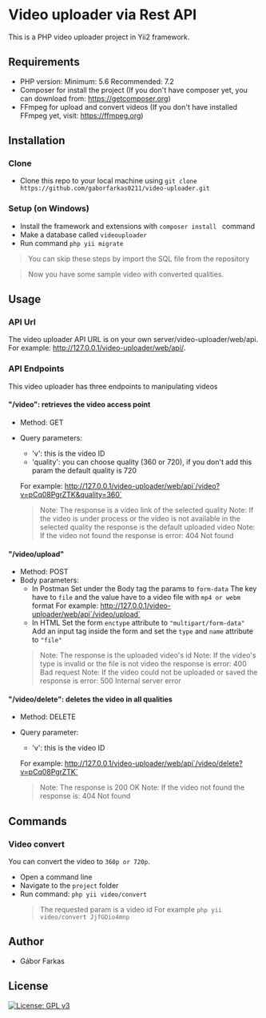 # Video uploader via Rest API
This is a PHP video uploader project in Yii2 framework.

## Requirements
- PHP version:
    Minimum: 5.6
    Recommended: 7.2
- Composer for install the project (If you don't have composer yet, you can download from: https://getcomposer.org)
- FFmpeg for upload and convert videos (If you don't have installed FFmpeg yet, visit: https://ffmpeg.org)

## Installation

### Clone
- Clone this repo to your local machine using `git clone https://github.com/gaborfarkas0211/video-uploader.git`

### Setup (on Windows)
- Install the framework and extensions with `composer install ` command
- Make a database called `videouploader`
- Run command `php yii migrate `

> You can skip these steps by import the SQL file from the repository

> Now you have some sample video with converted qualities.

## Usage
### API Url
The video uploader API URL is on your own server/video-uploader/web/api.
For example: http://127.0.0.1/video-uploader/web/api/.

### API Endpoints
This video uploader has three endpoints to manipulating videos
#### "/video": retrieves the video access point
  - Method: GET
  - Query parameters:
    - 'v': this is the video ID
    - 'quality': you can choose quality (360 or 720), if you don't add this param the default quality is 720
    
    For example: http://127.0.0.1/video-uploader/web/api`/video?v=pCq08PgrZTK&quality=360`
    > Note: The response is a video link of the selected quality
    > Note: If the video is under process or the video is not available in the selected quality the response is the default uploaded video
    > Note: If the video not found the response is error: 404 Not found
#### "/video/upload"
  - Method: POST
  - Body parameters:
    - In Postman
        Set under the Body tag the params to `form-data`
    The key have to `file` and the value have to a video file with `mp4 or webm` format
    For example: http://127.0.0.1/video-uploader/web/api`/video/upload`
    - In HTML
        Set the form `enctype` attribute to `"multipart/form-data"`
    Add an input tag inside the form and set the `type` and `name` attribute to `"file"`
    > Note: The response is the uploaded video's id
    > Note: If the video's type is invalid or the file is not video the response is error: 400 Bad request
    > Note: If the video could not be uploaded or saved the response is error: 500 Internal server error
#### "/video/delete": deletes the video in all qualities
  - Method: DELETE
  - Query parameter:
    - 'v': this is the video ID

    For example: http://127.0.0.1/video-uploader/web/api`/video/delete?v=pCq08PgrZTK`
    > Note: The response is 200 OK
    > Note: If the video not found the response is: 404 Not found

## Commands
### Video convert
You can convert the video to `360p or 720p`. 
- Open a command line
- Navigate to the `project` folder
- Run command: `php yii video/convert`
    > The requested param is a video id
    > For example `php yii video/convert JjfGDio4mnp`

## Author
* Gábor Farkas

## License
[![License: GPL v3](https://img.shields.io/badge/License-GPLv3-blue.svg)](https://www.gnu.org/licenses/gpl-3.0)
